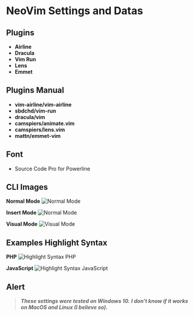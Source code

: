 

# NeoVim Settings and Datas

## Plugins
* **Airline**
* **Dracula**
* **Vim Run**
* **Lens**
* **Emmet**

## Plugins Manual
* **vim-airline/vim-airline**
* **sbdchd/vim-run**
* **dracula/vim**
* **camspiers/animate.vim**
* **camspiers/lens.vim**
* **mattn/emmet-vim**

## Font
* Source Code Pro for Powerline

## CLI Images

**Normal Mode**
<img
    alt="Normal Mode"
    src="https://user-images.githubusercontent.com/55293671/83038001-dd3f7380-a012-11ea-92ff-6b102b5f9a5d.PNG">

**Insert Mode**
<img
    alt="Normal Mode"
    src="https://user-images.githubusercontent.com/55293671/83038022-e0d2fa80-a012-11ea-91a5-64672837b997.PNG">

**Visual Mode**
<img
    alt="Visual Mode"
    src="https://user-images.githubusercontent.com/55293671/83038019-e0d2fa80-a012-11ea-88e5-c0cdf44a06a8.PNG">

## Examples Highlight Syntax

**PHP**
<img
    alt="Highlight Syntax PHP"
    src="https://user-images.githubusercontent.com/55293671/83039048-0b718300-a014-11ea-9540-cf00fb668cad.PNG">

**JavaScript**
<img
    alt="Highlight Syntax JavaScript"
    src="https://user-images.githubusercontent.com/55293671/83039588-bf730e00-a014-11ea-98b0-f44768f11020.PNG">

## Alert

> ***These settings were tested on Windows 10.***
> ***I don't know if it works on MacOS and Linux (I believe so).***

